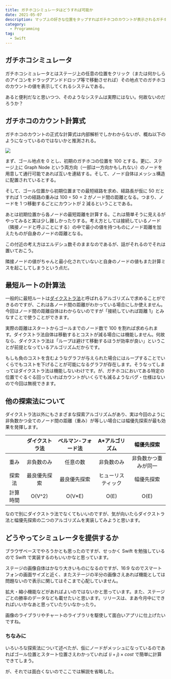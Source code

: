 ```yaml
---
title: ガチホコシミュレータはどうすれば可能か
date: 2021-05-07
description: マップ上の好きな位置をタップすればガチホコのカウントが表示されるガチホコシミュレータの実装方法について
category:
  - Programming
tag:
  - Swift
---
```


## ガチホコシミュレータ

ガチホコシミュレータとはステージ上の任意の位置をクリック（または何かしらのアイコンをドラッグアンドドロップ等で移動させれば）その地点でのガチホコのカウントの値を表示してくれるシステムである。

あると便利だなと思いつつ、そのようなシステムは実際にはない。何故ないのだろうか？

## ガチホコのカウント計算式

ガチホコのカウントの正式な計算式は内部解析でしかわからないが、概ね以下のようになっているのではないかと推測される。

![](https://pbs.twimg.com/media/E0vqIKKXEAYAUtx?format=png)

まず、ゴール地点を 0 とし、初期のガチホコの位置を 100 とする。更に、ステージ上に Graph Node という両方向（一部は一方向かもしれない）のノードを用意して通行可能であれば互いを連結する。そして、ノード自体はメッシュ構造に配置されているとする。

そして、ゴール位置から初期位置までの最短経路を求め、経路長が仮に 50 だとすれば 1 つの経路の重みは $100÷50=2$ がノード間の距離となる。つまり、ノードを 1 つ移動するごとにカウントが 2 減るということである。

あとは初期位置から各ノードの最短距離を計算する。これは簡単そうに見えるがやってみると実は少し難しかったりする。考え方としては接続しているノード（隣接ノードと呼ぶことにする）の中で最小の値を持つものにノード距離を加えたものが自身のノードの距離となる。

この付近の考え方はエルデシュ数そのままなのであるが、話がそれるのでそれは置いておこう。

隣接ノードの値がちゃんと最小化されていないと自身のノードの値もまた計算ミスを起こしてしまうという点だ。

## 最短ルートの計算法

一般的に最短ルートは[ダイクストラ法](https://ja.wikipedia.org/wiki/%E3%83%80%E3%82%A4%E3%82%AF%E3%82%B9%E3%83%88%E3%83%A9%E6%B3%95)と呼ばれるアルゴリズムで求めることができるのですが、これは各ノード間の距離がわかっている場合にしか使えません。今回はノード間の距離自体はわからないのですが「接続していれば距離 1」とみなすことで使うことができます。

実際の距離はスタートからゴールまでのノード数で 100 を割れば求められます。ダイクストラ法自体は移動するとコストが減る場合には機能しません。何故なら、ダイクストラ法は「ループは避けて移動するほうが効率が良い」ということが前提となっているアルゴリズムだからです。

もしも負のコストを含むようなグラフが与えられた場合にはループすることでいくらでもコストを下げることが可能になるグラフが存在します。そうなってしまってはダイクストラ法は機能しないわけです。が、ガチホコにおいてある特定の位置でぐるぐる回っていればカウントがいくらでも減るようなバグ・仕様はないので今回は無視できます。

## 他の探索法について

ダイクストラ法以外にもさまざまな探索アルゴリズムがあり、実は今回のように非負数かつ全てのノード間の距離（重み）が等しい場合には幅優先探索が最も効果を発揮します。

|          | ダイクストラ法 | ベルマン-フォード法 |  A\*アルゴリズム   |      幅優先探索      |
| :------: | :------------: | :-----------------: | :----------------: | :------------------: |
|   重み   |   非負数のみ   |      任意の数       |     非負数のみ     | 非負数かつ重みが同一 |
|  探索法  |  最良優先探索  |    最良優先探索     | ヒューリスティック |      幅優先探索      |
| 計算時間 |     O(V^2)     |       O(V\*E)       |        O(E)        |         O(E)         |

なので別にダイクストラ法でなくてもいいのですが、気が向いたらダイクストラ法と幅優先探索の二つのアルゴリズムを実装してみようと思います。

## どうやってシミュレータを提供するか

ブラウザベースでやろうかとも思ったのですが、せっかく Swift を勉強しているので Swift で実装するのもいいかなと思っています。

ステージの画像自体はかなり大きいものになるのですが、16:9 なのでスマートフォンの画面サイズと近く、またステージの半分の画像さえあれば機能としては問題ないので表示に関してはそこまで心配していません。

拡大・縮小機能などがあればよいのではないかと思っています。また、ステージごとの勝率のデータなども載せたいと思います。リリースは、まあ今月中にできればいいかなあと思っていたりいなかったり。

画像のライブラリやチャートのライブラリを駆使して面白いアプリに仕上げたいですね。

<Amazon/>

### ちなみに

いろいろな探索法について述べたが、仮にノードがメッシュになっているのであればゴール位置とスタート位置さえわかっていれば $(i+j)×cost$ で簡単に計算できてしまう。

が、それでは面白くないのでここでは解説を省略した。
